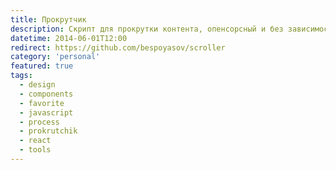 ```yaml
---
title: Прокрутчик
description: Скрипт для прокрутки контента, опенсорсный и без зависимостей.
datetime: 2014-06-01T12:00
redirect: https://github.com/bespoyasov/scroller
category: 'personal'
featured: true
tags:
  - design
  - components
  - favorite
  - javascript
  - process
  - prokrutchik
  - react
  - tools
---
```

